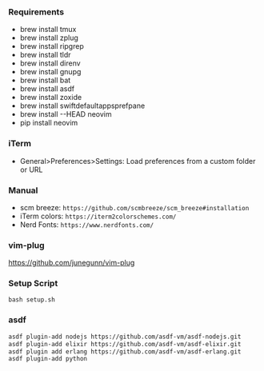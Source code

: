 ### Requirements
- brew install tmux
- brew install zplug
- brew install ripgrep
- brew install tldr
- brew install direnv
- brew install gnupg
- brew install bat
- brew install asdf
- brew install zoxide
- brew install swiftdefaultappsprefpane
- brew install --HEAD neovim
- pip install neovim

### iTerm
- General>Preferences>Settings: Load preferences from a custom folder or URL

### Manual
- scm breeze: `https://github.com/scmbreeze/scm_breeze#installation`
- iTerm colors: `https://iterm2colorschemes.com/`
- Nerd Fonts: `https://www.nerdfonts.com/`

### vim-plug
https://github.com/junegunn/vim-plug

### Setup Script
`bash setup.sh`

### asdf

```bash
asdf plugin-add nodejs https://github.com/asdf-vm/asdf-nodejs.git
asdf plugin-add elixir https://github.com/asdf-vm/asdf-elixir.git
asdf plugin add erlang https://github.com/asdf-vm/asdf-erlang.git
asdf plugin-add python
```
